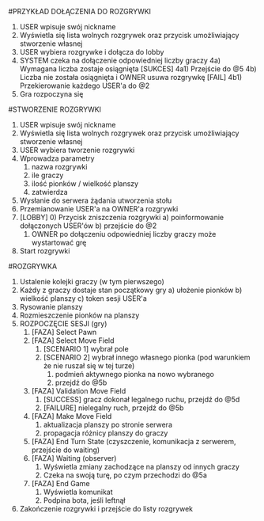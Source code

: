 #PRZYKŁAD DOŁĄCZENIA DO ROZGRYWKI
1. USER wpisuje swój nickname
2. Wyświetla się lista wolnych rozgrywek oraz przycisk umożliwiający stworzenie własnej
3. USER wybiera rozgrywke i dołącza do lobby
4. SYSTEM czeka na dołączenie odpowiedniej liczby graczy
    4a) Wymagana liczba zostaje osiągnięta [SUKCES]
        4a1) Przejście do @5
    4b) Liczba nie została osiągnięta i OWNER usuwa rozgrywkę [FAIL]
        4b1) Przekierowanie każdego USER'a do @2
5. Gra rozpoczyna się

#STWORZENIE ROZGRYWKI
1. USER wpisuje swój nickname
2. Wyświetla się lista wolnych rozgrywek oraz 
    przycisk umożliwiający stworzenie własnej
3. USER wybiera tworzenie rozgrywki
4. Wprowadza parametry
    1) nazwa rozgrywki
    2) ile graczy
    3) ilość pionków / wielkość planszy
    4) zatwierdza
5. Wysłanie do serwera żądania utworzenia stołu
6. Przemianowanie USER'a na OWNER'a rozgrywki
7. [LOBBY]
    0) Przycisk zniszczenia rozgrywki
        a) poinformowanie dołączonych USER'ów
        b) przejście do @2
    1) OWNER po dołączeniu odpowiedniej liczby graczy
       może wystartować grę
8. Start rozgrywki

#ROZGRYWKA
1. Ustalenie kolejki graczy (w tym pierwszego)
2. Każdy z graczy dostaje stan początkowy gry
    a) ułożenie pionków
    b) wielkość planszy
    c) token sesji USER'a
3. Rysowanie planszy
4. Rozmieszczenie pionków na planszy
5. ROZPOCZĘCIE SESJI (gry)
    1) [FAZA] Select Pawn
    2) [FAZA] Select Move Field
        1) [SCENARIO 1] wybrał pole
        2) [SCENARIO 2] wybrał innego własnego pionka (pod warunkiem że nie ruszał się w tej turze)
            1) podmień aktywnego pionka na nowo wybranego
            2) przejdź do @5b
    3) [FAZA] Validation Move Field
        1) [SUCCESS] gracz dokonał legalnego ruchu, przejdź do @5d
        2) [FAILURE] nielegalny ruch, przejdź do @5b
    4) [FAZA] Make Move Field
        1) aktualizacja planszy po stronie serwera
        2) propagacja różnicy planszy do graczy
    5) [FAZA] End Turn State (czyszczenie, komunikacja z serwerem, przejście do waiting)
    6) [FAZA] Waiting (observer)
        1) Wyświetla zmiany zachodzące na planszy od innych graczy
        2) Czeka na swoją turę, po czym przechodzi do @5a
    7) [FAZA] End Game
        1) Wyświetla komunikat
        2) Podpina bota, jeśli leftnął
6. Zakończenie rozgrywki i przejście do listy rozgrywek
    